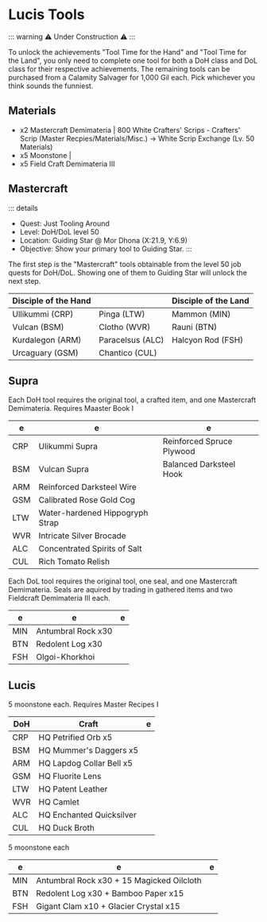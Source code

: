 # Lucis Tools

::: warning
:warning: Under Construction :warning:
:::

To unlock the achievements "Tool Time for the Hand" and "Tool Time for the Land", you only need to complete one tool for both a DoH class and DoL class for their respective achievements. The remaining tools can be purchased from a Calamity Salvager for 1,000 Gil each. Pick whichever you think sounds the funniest.

## Materials

- x2 Mastercraft Demimateria | 800 White Crafters' Scrips - Crafters' Scrip (Master Recpies/Materials/Misc.) -> White Scrip Exchange (Lv. 50 Materials)
- x5 Moonstone |
- x5 Field Craft Demimateria III 

## Mastercraft

::: details

- Quest: Just Tooling Around
- Level: DoH/DoL level 50
- Location: Guiding Star @ Mor Dhona (X:21.9, Y:6.9)
- Objective: Show your primary tool to Guiding Star.
:::

The first step is the "Mastercraft" tools obtainable from the level 50 job quests for DoH/DoL. Showing one of them to Guiding Star will unlock the next step.

| Disciple of the Hand              | | Disciple of the Land  |
| ---------------- | ---------------- | --------------------- |
| Ullikummi (CRP)  | Pinga (LTW)      | Mammon (MIN)          |
| Vulcan (BSM)     | Clotho (WVR)     | Rauni (BTN)           |
| Kurdalegon (ARM) | Paracelsus (ALC) | Halcyon Rod (FSH)     |
| Urcaguary (GSM)  | Chantico (CUL)   |                       |

## Supra

Each DoH tool requires the original tool, a crafted item, and one Mastercraft Demimateria. Requires Maaster Book I

| e | e | e |
| -------------------- | --- | --- |
| CRP | Ulikummi Supra | Reinforced Spruce Plywood |
| BSM | Vulcan Supra   | Balanced Darksteel Hook |
| ARM | Reinforced Darksteel Wire
| GSM | Calibrated Rose Gold Cog |
| LTW | Water-hardened Hippogryph Strap |
| WVR | Intricate Silver Brocade | 
| ALC | Concentrated Spirits of Salt |
| CUL | Rich Tomato Relish |

Each DoL tool requires the original tool, one seal, and one Mastercraft Demimateria. Seals are aquired by trading in gathered items and two Fieldcraft Demimateria III each.

| e | e | e |
| --- | --- | --- |
| MIN | Antumbral Rock x30 |
| BTN | Redolent Log x30 |
| FSH | Olgoi-Khorkhoi |

## Lucis

5 moonstone each. Requires Master Recipes I

| DoH | Craft | e |
| -------------------- | --- | --- |
| CRP | HQ Petrified Orb x5 |
| BSM | HQ Mummer's Daggers x5 |
| ARM | HQ Lapdog Collar Bell x5 |
| GSM | HQ Fluorite Lens |
| LTW | HQ Patent Leather |
| WVR | HQ Camlet |
| ALC | HQ Enchanted Quicksilver |
| CUL | HQ Duck Broth |

5 moonstone each

| e | e | e |
| --- | --- | --- |
| MIN | Antumbral Rock x30  + 15 Magicked Oilcloth |
| BTN | Redolent Log x30 + Bamboo Paper x15 |
| FSH | Gigant Clam x10 + Glacier Crystal x15 |
